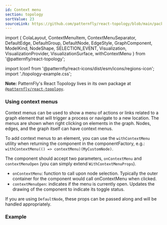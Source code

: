```yaml
---
id: Context menu
section: topology
sortValue: 23
sourceLink: https://github.com/patternfly/react-topology/blob/main/packages/module/patternfly-docs/content/examples/TopologyContextMenuDemo.tsx
---
```


import {
  ColaLayout,
  ContextMenuItem,
  ContextMenuSeparator,
  DefaultEdge,
  DefaultGroup,
  DefaultNode,
  EdgeStyle,
  GraphComponent,
  ModelKind,
  NodeShape,
  SELECTION_EVENT,
  Visualization,
  VisualizationProvider,
  VisualizationSurface,
  withContextMenu
} from '@patternfly/react-topology';

import Icon1 from '@patternfly/react-icons/dist/esm/icons/regions-icon';
import './topology-example.css';

**Note:** PatternFly's React Topology lives in its own package at [`@patternfly/react-topology`](https://www.npmjs.com/package/@patternfly/react-topology).

### Using context menus

Context menus can be used to show a menu of actions or links related to a graph element that will trigger a process or navigate to a new location. The menus are shown when right clicking on elements in the graph. Nodes, edges, and the graph itself can have context menus.

To add context menus to an element, you can use the `withContextMenu` utility when returning the component in the componentFactory, e.g.: `withContextMenu(() => contextMenu)(MyCustomNode)`.

The component should accept two parameters, `onContextMenu` and `contextMenuOpen` (you can simply extend `WithContextMenuProps`).

- `onContextMenu`: function to call upon node selection. Typically the outer container for the component would call onContextMenu when clicked.
- `contextMenuOpen`: indicates if the menu is currently open. Updates the drawing of the component to indicate its toggle status.

If you are using `DefaultNode`, these props can be passed along and will be handled appropriately.

### Example 

```ts file='./TopologyContextMenuDemo.tsx'
```
